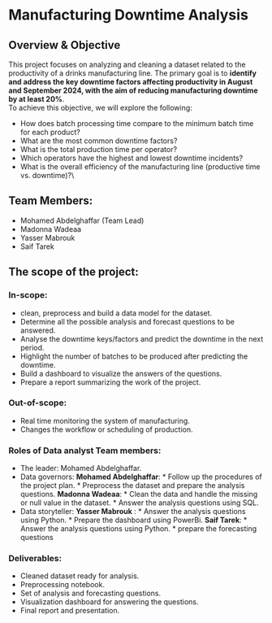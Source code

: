 # Manufacturing Downtime Analysis
## Overview & Objective
   This project focuses on analyzing and cleaning a dataset related to the productivity of a drinks manufacturing line. The primary goal is to **identify and address the key downtime factors affecting productivity in August and September 2024, with the aim of reducing manufacturing downtime by at least 20%**.\
To achieve this objective, we will explore the following:

- How does batch processing time compare to the minimum batch time for each product?
- What are the most common downtime factors?
- What is the total production time per operator?
- Which operators have the highest and lowest downtime incidents?
- What is the overall efficiency of the manufacturing line (productive time vs. downtime)?\
## Team Members:
* Mohamed Abdelghaffar (Team Lead)
* Madonna Wadeaa
* Yasser Mabrouk
* Saif Tarek
## The scope of the project:
### In-scope: 
+ clean, preprocess and build a data model for the dataset.
+ Determine all the possible analysis and forecast questions to be answered.
+ Analyse the downtime keys/factors and predict the downtime in the next period.
+ Highlight the number of batches to be produced after predicting the downtime.
+ Build a dashboard to visualize the answers of the questions. 
+ Prepare a report summarizing the work of the project.
### Out-of-scope: 
+ Real time monitoring the system of manufacturing.
+ Changes the workflow or scheduling of production.
### Roles of Data analyst Team members:
+ The leader: Mohamed Abdelghaffar.
+ Data governors: 
      **Mohamed Abdelghaffar**:
         * Follow up the procedures of the project plan.
         * Preprocess the dataset and prepare the analysis questions. 
     **Madonna Wadeaa**:
         * Clean the data and handle the missing or null value in the dataset.
         * Answer the analysis questions using SQL.
+ Data storyteller: 
      **Yasser Mabrouk** :
         * Answer the analysis questions using Python.
         * Prepare the dashboard using PowerBi.
      **Saif Tarek**: 
         * Answer the analysis questions using Python.
         * prepare the forecasting questions
### Deliverables: 
+ Cleaned dataset ready for analysis.
+ Preprocessing notebook.
+ Set of analysis and forecasting questions.
+ Visualization dashboard for answering the questions.
+ Final report and presentation.


